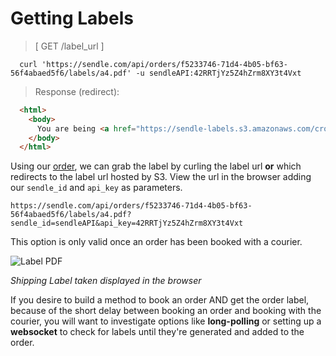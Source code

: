 # Getting Labels

> [ GET /label_url ]

```shell
  curl 'https://sendle.com/api/orders/f5233746-71d4-4b05-bf63-56f4abaed5f6/labels/a4.pdf' -u sendleAPI:42RRTjYz5Z4hZrm8XY3t4Vxt
```

> Response (redirect):

```html
  <html>
    <body>
      You are being <a href="https://sendle-labels.s3.amazonaws.com/cropped-1D0000030929.pdf?X-Amz-Expires=60&amp;X-Amz-Date=20151014T225737Z&amp;X-Amz-Algorithm=AWS4-HMAC-SHA256&amp;X-Amz-Credential=AKIAIWXY45BSRIDQDVUA/20151014/us-east-1/s3/aws4_request&amp;X-Amz-SignedHeaders=host&amp;X-Amz-Signature=29de86aebf55bc2a77d224993dff251a0e3834f68f99e2d38fa7bb4884766753">redirected</a>.
    </body>
  </html>
```

Using our [order](#creating-orders), we can grab the label by curling the label url **or** which redirects to the label url hosted by S3. View the url in the browser adding our `sendle_id` and `api_key` as parameters.

`https://sendle.com/api/orders/f5233746-71d4-4b05-bf63-56f4abaed5f6/labels/a4.pdf?sendle_id=sendleAPI&api_key=42RRTjYz5Z4hZrm8XY3t4Vxt`

This option is only valid once an order has been booked with a courier.

![Label PDF](images/label_pdf.png)

_Shipping Label taken displayed in the browser_

<aside class='success'>If you desire to build a method to book an order AND get the order label, because of the short delay between booking an order and booking with the courier, you will want to investigate options like <strong>long-polling</strong> or setting up a <strong>websocket</strong> to check for labels until they're generated and added to the order.</aside>
